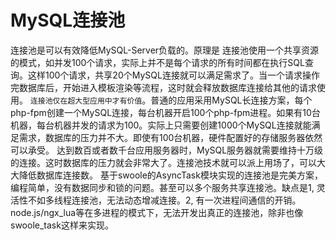 # MySQL连接池

连接池是可以有效降低MySQL-Server负载的。原理是 连接池使用一个共享资源的模式，如并发100个请求，实际上并不是每个请求的所有时间都在执行SQL查询。这样100个请求，共享20个MySQL连接就可以满足需求了。当一个请求操作完数据库后，开始进入模板渲染等流程，这时就会释放数据库连接给其他的请求使用。
`连接池仅在超大型应用中才有价值`。普通的应用采用MySQL长连接方案，每个php-fpm创建一个MySQL连接，每台机器开启100个php-fpm进程。如果有10台机器，每台机器并发的请求为100。实际上只需要创建1000个MySQL连接就能满足需求，数据库的压力并不大。即使有100台机器，硬件配置好的存储服务器依然可以承受。
达到数百或者数千台应用服务器时，MySQL服务器就需要维持十万级的连接。这时数据库的压力就会非常大了。连接池技术就可以派上用场了，可以大大降低数据库连接数。
基于swoole的AsyncTask模块实现的连接池是完美方案，编程简单，没有数据同步和锁的问题。甚至可以多个服务共享连接池。缺点是1, 灵活性不如多线程连接池，无法动态增减连接。2, 有一次进程间通信的开销。
node.js/ngx_lua等在多进程的模式下，无法开发出真正的连接池，除非也像swoole_task这样来实现。